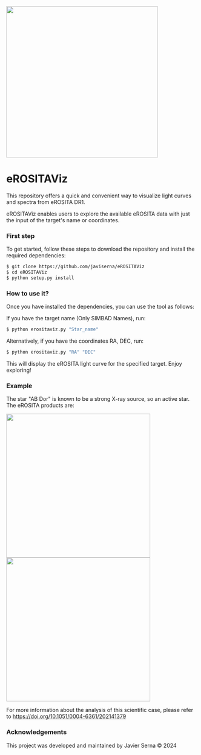 <img src="https://github.com/javiserna/eROSITAViz/blob/main/eROSITAViz.png?raw=true" width="400"/>

# eROSITAViz
This repository offers a quick and convenient way to visualize light curves and spectra from eROSITA DR1.

eROSITAViz enables users to explore the available eROSITA data with just the input of the target's name or coordinates.

### First step
To get started, follow these steps to download the repository and install the required dependencies:

```zsh
$ git clone https://github.com/javiserna/eROSITAViz
$ cd eROSITAViz
$ python setup.py install
```
### How to use it?
Once you have installed the dependencies, you can use the tool as follows:

If you have the target name (Only SIMBAD Names), run:

```zsh
$ python erositaviz.py "Star_name"
```
Alternatively, if you have the coordinates RA, DEC, run:

```zsh
$ python erositaviz.py "RA" "DEC"
```
This will display the eROSITA light curve for the specified target. Enjoy exploring!

### Example
The star "AB Dor" is known to be a strong X-ray source, so an active star. The eROSITA products are:

<img src="https://github.com/javiserna/eROSITAViz/blob/main/demo/AB_Dor_eRASS1_LC.png?raw=true" width="380"/> <img src="https://github.com/javiserna/eROSITAViz/blob/main/demo/AB_Dor_eRASS1_Spec.png?raw=true" width="380"/>

For more information about the analysis of this scientific case, please refer to https://doi.org/10.1051/0004-6361/202141379

### Acknowledgements
This project was developed and maintained by Javier Serna © 2024
